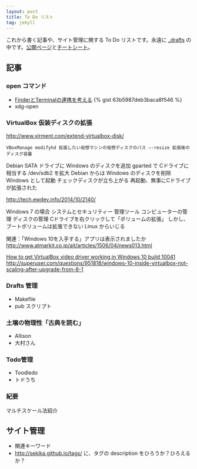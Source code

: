 ```yaml
---
layout: post
title: To Do リスト
tag: jekyll
---
```

これから書く記事や、サイト管理に関する To Do リストです。永遠に [_drafts](https://github.com/sekika/sekika.github.io/tree/master/_drafts) の中です。[公開ページ](http://sekika.github.io)と[チートシート](http://sekika.github.io/2015/10/12/cheetsheet/)。

## 記事 ##

### open コマンド
- [FinderとTerminalの連携を考える](http://news.mynavi.jp/column/osxhack/109/)
{% gist 63b5987deb3baca8f546 %}
- xdg-open

### VirtualBox 仮装ディスクの拡張
http://www.virment.com/extend-virtualbox-disk/

~~~~
VBoxManage modifyhd 拡張したい仮想マシンの仮想ディスクのパス —-resize 拡張後のディスク容量
~~~~

Debian SATA ドライブに Windows のディスクを追加
gparted で Cドライブに相当する /dev/sdb2 を拡大
Debian からは Windows のディスクを削除
Windows として起動
チェックディスクが立ち上がる
再起動、無事にCドライブが拡張された

http://tech.ewdev.info/2014/10/2140/


Windows 7 の場合
システムとセキュリティー
管理ツール
コンピューターの管理
ディスクの管理
Cドライブを右クリックして「ボリュームの拡張」
しかし、ブートボリュームは拡張できない
Linux からいじる

関連：「Windows 10を入手する」アプリは表示されましたか
http://www.atmarkit.co.jp/ait/articles/1506/04/news013.html

[How to get VirtualBox video driver working in Windows 10 build 10041](http://winaero.com/blog/how-to-get-virtualbox-video-driver-working-in-windows-10-build-10041/)
http://superuser.com/questions/951818/windows-10-inside-virtualbox-not-scaling-after-upgrade-from-8-1

### Drafts 管理
- Makefile
- pub スクリプト

### 土壌の物理性「古典を読む」
- Allison
- 大村さん

### Todo管理
- Toodledo
- トドうち

### 紀要
マルチスケール法紹介

## サイト管理 ##
- 関連キーワード
- http://sekika.github.io/tags/ に、タグの description をひろうか？ひろえるか？

